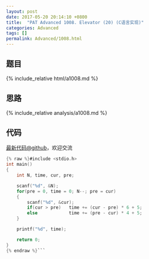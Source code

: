```yaml
---
layout: post
date: 2017-05-20 20:14:10 +0800
title:  "PAT Advanced 1008. Elevator (20) (C语言实现)"
categories: Advanced
tags: []
permalink: Advanced/1008.html
---
```


## 题目

{% include_relative html/a1008.md %}

## 思路

{% include_relative analysis/a1008.md %}
## 代码

[最新代码@github](https://github.com/OliverLew/PAT/blob/master/PATAdvanced/1008.c)，欢迎交流
```c
{% raw %}#include <stdio.h>
int main()
{
    int N, time, cur, pre;

    scanf("%d", &N);
    for(pre = 0, time = 0; N--; pre = cur)
    {
        scanf("%d", &cur);
        if(cur > pre)   time += (cur - pre) * 6 + 5;
        else            time += (pre - cur) * 4 + 5;
    }

    printf("%d", time);

    return 0;
}
{% endraw %}```